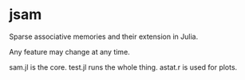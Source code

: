 jsam
====

Sparse associative memories and their extension in Julia.

Any feature may change at any time.


sam.jl is the core.
test.jl runs the whole thing.
astat.r is used for plots.
